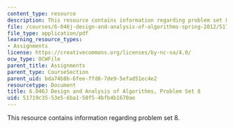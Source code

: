 ```yaml
---
content_type: resource
description: This resource contains information regarding problem set 8.
file: /courses/6-046j-design-and-analysis-of-algorithms-spring-2012/51719c3553e56ba150f54bfb4b1670ae_MIT6_046JS12_ps8.pdf
file_type: application/pdf
learning_resource_types:
- Assignments
license: https://creativecommons.org/licenses/by-nc-sa/4.0/
ocw_type: OCWFile
parent_title: Assignments
parent_type: CourseSection
parent_uid: bda74b8b-6fee-ffd8-7de9-5efad51ec4e2
resourcetype: Document
title: 6.046J Design and Analysis of Algorithms, Problem Set 8
uid: 51719c35-53e5-6ba1-50f5-4bfb4b1670ae
---
```

This resource contains information regarding problem set 8.